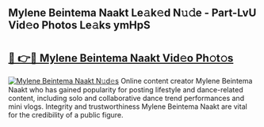 ## Mylene Beintema Naakt Le𝚊k𝚎d N𝚞𝚍e - Part-LvU Vid𝚎o Photos Le𝚊ks ymHpS

# <h2><a href="http://fb0ald.evod.top/?m=Mylene+Beintema+Naakt">🔗 👉🔴 Mylene Beintema Naakt Vid𝚎o Ph𝚘t𝚘s</a></h2>

[![Mylene Beintema Naakt N𝚞d𝚎s](https://i.imgur.com/8V9OHl7.gif)](http://fb0ald.evod.top/?m=Mylene+Beintema+Naakt)
Online content creator Mylene Beintema Naakt who has gained popularity for posting lifestyle and dance-related content, including solo and collaborative dance trend performances and mini vlogs. Integrity and trustworthiness Mylene Beintema Naakt are vital for the credibility of a public figure. 

